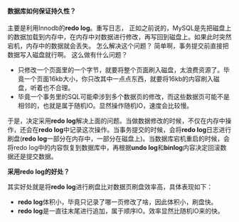 #### 数据库如何保证持久性？

主要是利用Innodb的**redo log**。重写日志， 正如之前说的，MySQL是先把磁盘上的数据加载到内存中，在内存中对数据进行修改，再写回到磁盘上。如果此时突然宕机，内存中的数据就会丢失。 怎么解决这个问题？ 简单啊，事务提交前直接把数据写入磁盘就行啊。 这么做有什么问题？

- 只修改一个页面里的一个字节，就要将整个页面刷入磁盘，太浪费资源了。毕竟一个页面16kb大小，你只改其中一点点东西，就要将16kb的内容刷入磁盘，听着也不合理。
- 毕竟一个事务里的SQL可能牵涉到多个数据页的修改，而这些数据页可能不是相邻的，也就是属于随机IO。显然操作随机IO，速度会比较慢。

于是，决定采用**redo log**解决上面的问题。当做数据修改的时候，不仅在内存中操作，还会在**redo log**中记录这次操作。当事务提交的时候，会将**redo log**日志进行刷盘(**redo log**一部分在内存中，一部分在磁盘上)。当数据库宕机重启的时候，会将redo log中的内容恢复到数据库中，再根据**undo log**和**binlog**内容决定回滚数据还是提交数据。

**采用redo log的好处？**

其实好处就是将**redo log**进行刷盘比对数据页刷盘效率高，具体表现如下：

- **redo log**体积小，毕竟只记录了哪一页修改了啥，因此体积小，刷盘快。
- **redo log**是一直往末尾进行追加，属于顺序IO。效率显然比随机IO来的快。